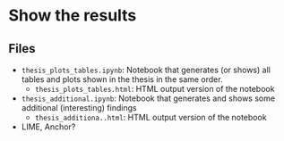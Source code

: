 # Show the results

## Files
- `thesis_plots_tables.ipynb`: Notebook that generates (or shows) all tables and plots shown in the thesis in the same order.
    - `thesis_plots_tables.html`: HTML output version of the notebook
- `thesis_additional.ipynb`: Notebook that generates and shows some additional (interesting) findings
    - `thesis_additiona..html`: HTML output version of the notebook
- LIME, Anchor?
